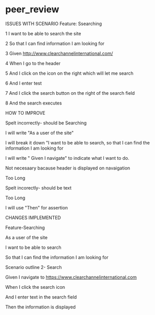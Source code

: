 # peer_review
ISSUES WITH SCENARIO
Feature: Ssearching

1 I want to be able to search the site

2 So that I can find information I am looking for

3 Given http://www.clearchannelinternational.com/

4 When I go to the header

5 And I click on the icon on the right which will let me search

6 And I enter test

7 And I click the search button on the right of the search field

8 And the search executes

HOW TO IMPROVE

Spelt incorrectly- should be Searching

I will write "As a user of the site"

I will break it down "I want to be able to search, so that I can find the information I am looking for

I will write " Given I navigate" to indicate what I want to do.

Not necesaary bacause header is displayed on navaigation

Too Long

Spelt incorectly- should be text

Too Long

I will use "Then" for assertion

CHANGES IMPLEMENTED

Feature-Searching

As a user of the site

I want to be able to search

So that I can find the information I am looking for

Scenario outline 2- Search

Given I navigate to https://www.clearchannelinternational.com

When I click the search icon

And I enter text in the search field

Then the information is displayed
